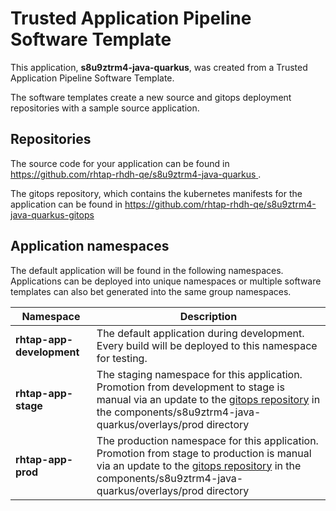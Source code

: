 # Trusted Application Pipeline Software Template

This application, **s8u9ztrm4-java-quarkus**, was created from a Trusted Application Pipeline Software Template.

The software templates create a new source and gitops deployment repositories with a sample source application. 

## Repositories

The source code for your application can be found in [https://github.com/rhtap-rhdh-qe/s8u9ztrm4-java-quarkus ](https://github.com/rhtap-rhdh-qe/s8u9ztrm4-java-quarkus ).
 
The gitops repository, which contains the kubernetes manifests for the application can be found in 
[https://github.com/rhtap-rhdh-qe/s8u9ztrm4-java-quarkus-gitops ](https://github.com/rhtap-rhdh-qe/s8u9ztrm4-java-quarkus-gitops ) 

## Application namespaces 

The default application will be found in the following namespaces. Applications can be deployed into unique namespaces or multiple software templates can also bet generated into the same group namespaces.  

|  Namespace   |  Description   |  
| -------- | -------- |   
| **rhtap-app-development** | The default application during development. Every build will be deployed to this namespace for testing. | 
| **rhtap-app-stage** | The staging namespace for this application. Promotion from development to stage is manual via an update to the [gitops repository](https://github.com/rhtap-rhdh-qe/s8u9ztrm4-java-quarkus-gitops ) in the components/s8u9ztrm4-java-quarkus/overlays/prod directory |  
| **rhtap-app-prod** | The production namespace for this application. Promotion from stage to production is manual via an update to the [gitops repository](https://github.com/rhtap-rhdh-qe/s8u9ztrm4-java-quarkus-gitops ) in the components/s8u9ztrm4-java-quarkus/overlays/prod directory | 